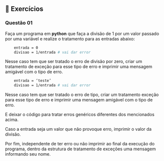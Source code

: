 ## 📝 Exercícios

### Questão 01 

Faça um programa em **python** que faça a divisão de 1 por um valor passado por uma variável e realize o tratamento para as entradas abaixo:

```bash
    entrada = 0
    divisao = 1/entrada # vai dar error
```

Nesse caso tem que ser tratado o erro de divisão por zero, criar um tratamento de exceção para esse tipo de erro e imprimir uma mensagem amigável com o tipo de erro.

```bash
    entrada = ‘teste’
    divisao = 1/entrada # vai dar error
```

Nesse caso tem que ser tratado o erro de tipo, criar um tratamento exceção para esse tipo de erro e imprimir uma mensagem amigável com o tipo de erro.

E deixar o código para tratar erros genéricos diferentes dos mencionados acima.

Caso a entrada seja um valor que não provoque erro, imprimir o valor da divisão.

Por fim, independente de ter erro ou não imprimir ao final da execução do programa, dentro da estrutura de tratamento de exceções uma mensagem informando seu nome.